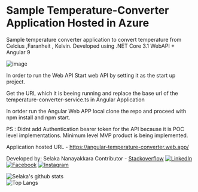 # Sample Temperature-Converter Application Hosted in Azure
Sample temperature converter application to convert temperature from Celcius ,Faranheit , Kelvin.
Developed using .NET Core 3.1 WebAPI + Angular 9


![image](https://user-images.githubusercontent.com/22972311/116810359-fc1e8200-ab60-11eb-812b-76261cfa5397.png)


In order to run the Web API Start web API by setting it as the start up project.

Get the URL which it is beeing running and replace the base url of the temperature-converter-service.ts in Angular Application

In ortder run the Angular Web APP local clone the repo and proceed with npm install and npm start.

PS : Didnt add Authentication bearer token for the API because it is POC level implementations. Minimum level MVP product is being implemented.

Application hosted URL - https://angular-temperature-converter.web.app/

Developed by:
Selaka Nanayakkara
Contributor - <a href="https://stackoverflow.com/users/4672460/selaka-nanayakkara?tab=profile" target="_blank"><img src="" alt="">Stackoverflow</a>
<a href="https://www.linkedin.com/in/selaka-nanayakkara-7b0a4a56/" target="_blank"><img src="https://img.shields.io/badge/LinkedIn-%230077B5.svg?&style=flat-square&logo=linkedin&logoColor=white" alt="LinkedIn"></a>
<a href="https://www.facebook.com/profile.php?id=100002950452810" target="_blank"><img src="https://img.shields.io/badge/Facebook-%231877F2.svg?&style=flat-square&logo=facebook&logoColor=white" alt="Facebook"></a>
<a href="https://www.instagram.com/selaa.online/" target="_blank"><img src="https://img.shields.io/badge/Instagram-%23E4405F.svg?&style=flat-square&logo=instagram&logoColor=white" alt="Instagram"></a>
<br>



![Selaka's github stats](https://github-readme-stats.vercel.app/api?username=SelakaKithmal&count_private=true&show_icons=true&include_all_commits=true)<br>
![Top Langs](https://github-readme-stats.vercel.app/api/top-langs/?username=SelakaKithmal&layout=compact)
